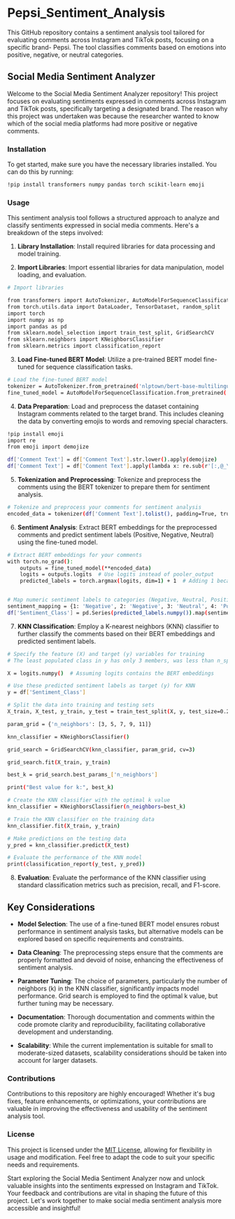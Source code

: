 # Pepsi_Sentiment_Analysis

This GitHub repository contains a sentiment analysis tool tailored for evaluating comments across Instagram and TikTok posts, focusing on a specific brand- Pepsi. The tool classifies comments based on emotions into positive, negative, or neutral categories.

## Social Media Sentiment Analyzer

Welcome to the Social Media Sentiment Analyzer repository! This project focuses on evaluating sentiments expressed in comments across Instagram and TikTok posts, specifically targeting a designated brand. The reason why this project was undertaken was because the researcher wanted to know which of the social media platforms had more positive or negative comments. 

### Installation

To get started, make sure you have the necessary libraries installed. You can do this by running:

```bash
!pip install transformers numpy pandas torch scikit-learn emoji
```

### Usage

This sentiment analysis tool follows a structured approach to analyze and classify sentiments expressed in social media comments. Here's a breakdown of the steps involved:

1. **Library Installation**: Install required libraries for data processing and model training.
   
2. **Import Libraries**: Import essential libraries for data manipulation, model loading, and evaluation.

```bash
# Import libraries

from transformers import AutoTokenizer, AutoModelForSequenceClassification
from torch.utils.data import DataLoader, TensorDataset, random_split
import torch
import numpy as np
import pandas as pd
from sklearn.model_selection import train_test_split, GridSearchCV
from sklearn.neighbors import KNeighborsClassifier
from sklearn.metrics import classification_report
```

3. **Load Fine-tuned BERT Model**: Utilize a pre-trained BERT model fine-tuned for sequence classification tasks.

```bash
# Load the fine-tuned BERT model
tokenizer = AutoTokenizer.from_pretrained('nlptown/bert-base-multilingual-uncased-sentiment')
fine_tuned_model = AutoModelForSequenceClassification.from_pretrained('nlptown/bert-base-multilingual-uncased-sentiment')
```

4. **Data Preparation**: Load and preprocess the dataset containing Instagram comments related to the target brand. This includes cleaning the data by converting emojis to words and removing special characters.

```bash
!pip install emoji
import re
from emoji import demojize

df['Comment Text'] = df['Comment Text'].str.lower().apply(demojize)
df['Comment Text'] = df['Comment Text'].apply(lambda x: re.sub(r'[:,@_\W]', ' ', x))
```

5. **Tokenization and Preprocessing**: Tokenize and preprocess the comments using the BERT tokenizer to prepare them for sentiment analysis.

```bash
# Tokenize and preprocess your comments for sentiment analysis
encoded_data = tokenizer(df['Comment Text'].tolist(), padding=True, truncation=True, return_tensors='pt', max_length=128)
```   

6. **Sentiment Analysis**: Extract BERT embeddings for the preprocessed comments and predict sentiment labels (Positive, Negative, Neutral) using the fine-tuned model.

```bash
# Extract BERT embeddings for your comments
with torch.no_grad():
    outputs = fine_tuned_model(**encoded_data)
    logits = outputs.logits  # Use logits instead of pooler_output
    predicted_labels = torch.argmax(logits, dim=1) + 1  # Adding 1 because the model predicts labels from 0 to 4


# Map numeric sentiment labels to categories (Negative, Neutral, Positive)
sentiment_mapping = {1: 'Negative', 2: 'Negative', 3: 'Neutral', 4: 'Positive', 5: 'Positive'}
df['Sentiment_Class'] = pd.Series(predicted_labels.numpy()).map(sentiment_mapping)

```
    
7. **KNN Classification**: Employ a K-nearest neighbors (KNN) classifier to further classify the comments based on their BERT embeddings and predicted sentiment labels.

```bash
# Specify the feature (X) and target (y) variables for training
# The least populated class in y has only 3 members, was less than n_splits=5 so we adjusted the value of n_splits to 3.

X = logits.numpy()  # Assuming logits contains the BERT embeddings

# Use these predicted sentiment labels as target (y) for KNN
y = df['Sentiment_Class']

# Split the data into training and testing sets
X_train, X_test, y_train, y_test = train_test_split(X, y, test_size=0.2, random_state=42)

param_grid = {'n_neighbors': [3, 5, 7, 9, 11]}

knn_classifier = KNeighborsClassifier()

grid_search = GridSearchCV(knn_classifier, param_grid, cv=3)

grid_search.fit(X_train, y_train)

best_k = grid_search.best_params_['n_neighbors']

print("Best value for k:", best_k)

# Create the KNN classifier with the optimal k value
knn_classifier = KNeighborsClassifier(n_neighbors=best_k)

# Train the KNN classifier on the training data
knn_classifier.fit(X_train, y_train)

# Make predictions on the testing data
y_pred = knn_classifier.predict(X_test)

# Evaluate the performance of the KNN model
print(classification_report(y_test, y_pred))
```

8. **Evaluation**: Evaluate the performance of the KNN classifier using standard classification metrics such as precision, recall, and F1-score.


## Key Considerations

- **Model Selection**: The use of a fine-tuned BERT model ensures robust performance in sentiment analysis tasks, but alternative models can be explored based on specific requirements and constraints.

- **Data Cleaning**: The preprocessing steps ensure that the comments are properly formatted and devoid of noise, enhancing the effectiveness of sentiment analysis.

- **Parameter Tuning**: The choice of parameters, particularly the number of neighbors (k) in the KNN classifier, significantly impacts model performance. Grid search is employed to find the optimal k value, but further tuning may be necessary.

- **Documentation**: Thorough documentation and comments within the code promote clarity and reproducibility, facilitating collaborative development and understanding.

- **Scalability**: While the current implementation is suitable for small to moderate-sized datasets, scalability considerations should be taken into account for larger datasets.

### Contributions

Contributions to this repository are highly encouraged! Whether it's bug fixes, feature enhancements, or optimizations, your contributions are valuable in improving the effectiveness and usability of the sentiment analysis tool.

### License

This project is licensed under the [MIT License](LICENSE), allowing for flexibility in usage and modification. Feel free to adapt the code to suit your specific needs and requirements.


Start exploring the Social Media Sentiment Analyzer now and unlock valuable insights into the sentiments expressed on Instagram and TikTok. Your feedback and contributions are vital in shaping the future of this project. Let's work together to make social media sentiment analysis more accessible and insightful!

